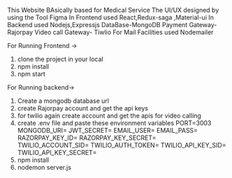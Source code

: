 This Website BAsically based for Medical Service
The UI/UX designed by using the Tool Figma
In Frontend used React,Redux-saga ,Material-ui
In Backend used Nodejs,Expressjs
DataBase-MongoDB
Payment Gateway-Rajorpay
Video call Gateway- Tiwlio
For Mail Facilities used Nodemailer

For Running Frontend ->
1) clone the project in your local 
2) npm install
3) npm start

For Running backend->
1) Create a mongodb database url 
2) create Rajorpay account and get the api keys
3) for twilio again create account and get the apis for video calling
4) create .env file and paste these environment variables 
    PORT=3003
    MONGODB_URI=
    JWT_SECRET=
    EMAIL_USER=
    EMAIL_PASS=
    RAZORPAY_KEY_ID=
    RAZORPAY_KEY_SECRET=
    TWILIO_ACCOUNT_SID=
    TWILIO_AUTH_TOKEN=
    TWILIO_API_KEY_SID=
    TWILIO_API_KEY_SECRET=
5) npm install
6) nodemon server.js
